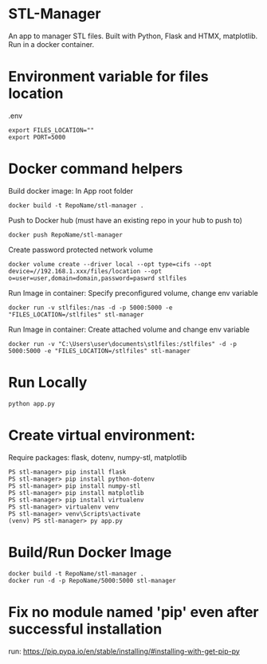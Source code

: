 # STL-Manager 
An app to manager STL files. Built with Python, Flask and HTMX, matplotlib. Run in a docker container.

# Environment variable for files location

.env
```
export FILES_LOCATION=""
export PORT=5000
```

# Docker command helpers

Build docker image: In App root folder
```
docker build -t RepoName/stl-manager .
```
Push to Docker hub (must have an existing repo in your hub to push to)
```
docker push RepoName/stl-manager
```
Create password protected network volume
```
docker volume create --driver local --opt type=cifs --opt device=//192.168.1.xxx/files/location --opt o=user=user,domain=domain,password=paswrd stlfiles
```
Run Image in container: Specify preconfigured volume, change env variable
```
docker run -v stlfiles:/nas -d -p 5000:5000 -e "FILES_LOCATION=/stlfiles" stl-manager
```
Run Image in container: Create attached volume and change env variable
```
docker run -v "C:\Users\user\documents\stlfiles:/stlfiles" -d -p 5000:5000 -e "FILES_LOCATION=/stlfiles" stl-manager
```

# Run Locally

```
python app.py
```

# Create virtual environment: 
Require packages: flask, dotenv, numpy-stl, matplotlib
```
PS stl-manager> pip install flask
PS stl-manager> pip install python-dotenv
PS stl-manager> pip install numpy-stl
PS stl-manager> pip install matplotlib
PS stl-manager> pip install virtualenv
PS stl-manager> virtualenv venv
PS stl-manager> venv\Scripts\activate
(venv) PS stl-manager> py app.py
```

# Build/Run Docker Image

```
docker build -t RepoName/stl-manager .
docker run -d -p RepoName/5000:5000 stl-manager
```

# Fix no module named 'pip' even after successful installation

run: https://pip.pypa.io/en/stable/installing/#installing-with-get-pip-py


